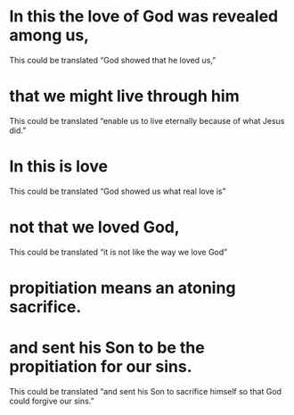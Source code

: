 
 # In this the love of God was revealed among us, 
   This could be translated “God showed
  that he loved us,”
  # that we might live through him 
   This could be translated “enable us to live eternally
  because of what Jesus did.”
  # In this is love 
   This could be translated “God showed us what real love is”
  # not that we loved God, 
   This could be translated “it is not like the way we love God”
  # propitiation means an atoning sacrifice.
  # and sent his Son to be the propitiation for our sins. 
   This could be translated “and
  sent his Son to sacrifice himself so that God could forgive our sins.” 

